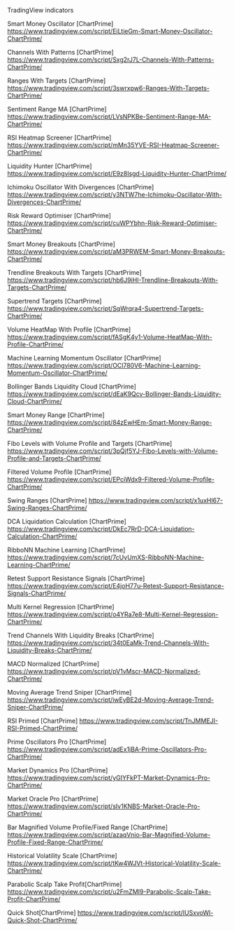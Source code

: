 TradingView indicators

Smart Money Oscillator [ChartPrime]
https://www.tradingview.com/script/EiLtieGm-Smart-Money-Oscillator-ChartPrime/

Channels With Patterns [ChartPrime]
https://www.tradingview.com/script/Sxg2rJ7L-Channels-With-Patterns-ChartPrime/

Ranges With Targets [ChartPrime]
https://www.tradingview.com/script/3swrxpw6-Ranges-With-Targets-ChartPrime/

Sentiment Range MA [ChartPrime]
https://www.tradingview.com/script/LVsNPKBe-Sentiment-Range-MA-ChartPrime/

RSI Heatmap Screener [ChartPrime]
https://www.tradingview.com/script/mMn35YVE-RSI-Heatmap-Screener-ChartPrime/

Liquidity Hunter [ChartPrime]
https://www.tradingview.com/script/E9z8Isgd-Liquidity-Hunter-ChartPrime/

Ichimoku Oscillator With Divergences [ChartPrime]
https://www.tradingview.com/script/y3NTW7he-Ichimoku-Oscillator-With-Divergences-ChartPrime/

Risk Reward Optimiser [ChartPrime]
https://www.tradingview.com/script/cuWPYbhn-Risk-Reward-Optimiser-ChartPrime/

Smart Money Breakouts [ChartPrime]
https://www.tradingview.com/script/aM3PRWEM-Smart-Money-Breakouts-ChartPrime/

Trendline Breakouts With Targets [ChartPrime]
https://www.tradingview.com/script/hb6J9iHI-Trendline-Breakouts-With-Targets-ChartPrime/

Supertrend Targets [ChartPrime]
https://www.tradingview.com/script/SqWrqra4-Supertrend-Targets-ChartPrime/

Volume HeatMap With Profile [ChartPrime]
https://www.tradingview.com/script/fASgK4y1-Volume-HeatMap-With-Profile-ChartPrime/

Machine Learning Momentum Oscillator [ChartPrime]
https://www.tradingview.com/script/OCl780V6-Machine-Learning-Momentum-Oscillator-ChartPrime/

Bollinger Bands Liquidity Cloud [ChartPrime]
https://www.tradingview.com/script/dEaK9Qcv-Bollinger-Bands-Liquidity-Cloud-ChartPrime/

Smart Money Range [ChartPrime]
https://www.tradingview.com/script/84zEwHEm-Smart-Money-Range-ChartPrime/

Fibo Levels with Volume Profile and Targets [ChartPrime]
https://www.tradingview.com/script/3pQjf5YJ-Fibo-Levels-with-Volume-Profile-and-Targets-ChartPrime/

Filtered Volume Profile [ChartPrime]
https://www.tradingview.com/script/EPciWdx9-Filtered-Volume-Profile-ChartPrime/

Swing Ranges [ChartPrime]
https://www.tradingview.com/script/x1uxHl67-Swing-Ranges-ChartPrime/

DCA Liquidation Calculation [ChartPrime]
https://www.tradingview.com/script/DkEc7RrD-DCA-Liquidation-Calculation-ChartPrime/

RibboNN Machine Learning [ChartPrime]
https://www.tradingview.com/script/7cUyUmXS-RibboNN-Machine-Learning-ChartPrime/

Retest Support Resistance Signals [ChartPrime]
https://www.tradingview.com/script/E4joH77u-Retest-Support-Resistance-Signals-ChartPrime/

Multi Kernel Regression [ChartPrime]
https://www.tradingview.com/script/o4YRa7e8-Multi-Kernel-Regression-ChartPrime/

Trend Channels With Liquidity Breaks [ChartPrime]
https://www.tradingview.com/script/34t0EaMk-Trend-Channels-With-Liquidity-Breaks-ChartPrime/

MACD Normalized [ChartPrime]
https://www.tradingview.com/script/pV1vMscr-MACD-Normalized-ChartPrime/

Moving Average Trend Sniper [ChartPrime]
https://www.tradingview.com/script/iwEyBE2d-Moving-Average-Trend-Sniper-ChartPrime/

RSI Primed [ChartPrime]
https://www.tradingview.com/script/TnJMMEJI-RSI-Primed-ChartPrime/

Prime Oscillators Pro [ChartPrime]
https://www.tradingview.com/script/adEx1jBA-Prime-Oscillators-Pro-ChartPrime/

Market Dynamics Pro [ChartPrime]
https://www.tradingview.com/script/yGIYFkPT-Market-Dynamics-Pro-ChartPrime/

Market Oracle Pro [ChartPrime]
https://www.tradingview.com/script/sIv1KNBS-Market-Oracle-Pro-ChartPrime/

Bar Magnified Volume Profile/Fixed Range [ChartPrime]
https://www.tradingview.com/script/azaqVnio-Bar-Magnified-Volume-Profile-Fixed-Range-ChartPrime/

Historical Volatility Scale [ChartPrime]
https://www.tradingview.com/script/tKw4WJVt-Historical-Volatility-Scale-ChartPrime/

Parabolic Scalp Take Profit[ChartPrime]
https://www.tradingview.com/script/u2FmZMI9-Parabolic-Scalp-Take-Profit-ChartPrime/

Quick Shot[ChartPrime]
https://www.tradingview.com/script/IUSxvoWl-Quick-Shot-ChartPrime/
